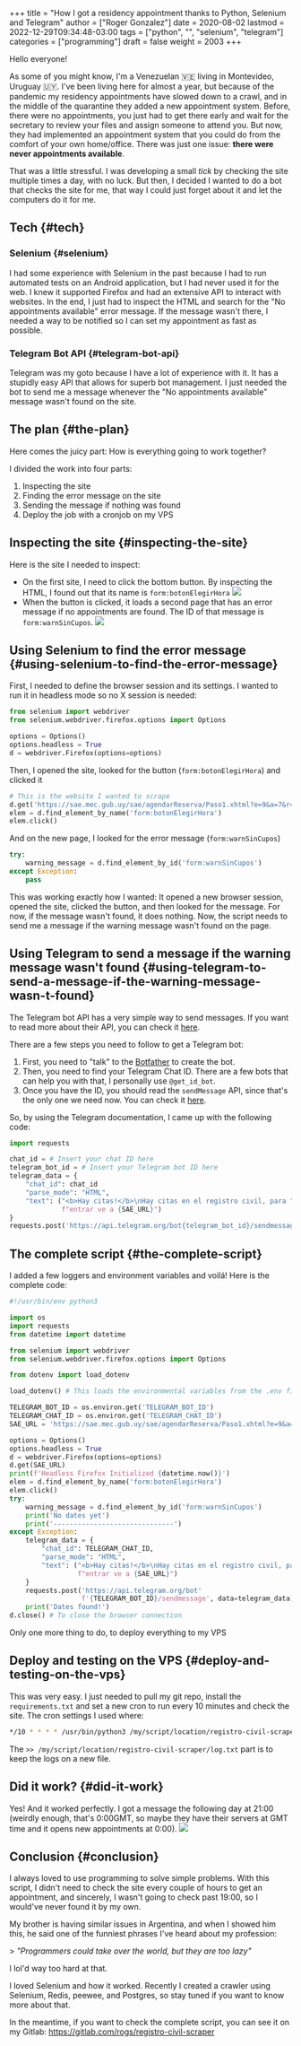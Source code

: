 +++
title = "How I got a residency appointment thanks to Python, Selenium and Telegram"
author = ["Roger Gonzalez"]
date = 2020-08-02
lastmod = 2022-12-29T09:34:48-03:00
tags = ["python", "", "selenium", "telegram"]
categories = ["programming"]
draft = false
weight = 2003
+++

Hello everyone!

As some of you might know, I'm a Venezuelan 🇻🇪 living in Montevideo, Uruguay 🇺🇾.
I've been living here for almost a year, but because of the pandemic my
residency appointments have slowed down to a crawl, and in the middle of the
quarantine they added a new appointment system. Before, there were no
appointments, you just had to get there early and wait for the secretary to
review your files and assign someone to attend you. But now, they had
implemented an appointment system that you could do from the comfort of your own
home/office. There was just one issue: **there were never appointments available**.

That was a little stressful. I was developing a small _tick_ by checking the
site multiple times a day, with no luck. But then, I decided I wanted to do a
bot that checks the site for me, that way I could just forget about it and let
the computers do it for me.


## Tech {#tech}


### Selenium {#selenium}

I had some experience with Selenium in the past because I had to run automated
tests on an Android application, but I had never used it for the web. I knew it
supported Firefox and had an extensive API to interact with websites. In the
end, I just had to inspect the HTML and search for the "No appointments
available" error message. If the message wasn't there, I needed a way to be
notified so I can set my appointment as fast as possible.


### Telegram Bot API {#telegram-bot-api}

Telegram was my goto because I have a lot of experience with it. It has a
stupidly easy API that allows for superb bot management. I just needed the bot
to send me a message whenever the "No appointments available" message wasn't
found on the site.


## The plan {#the-plan}

Here comes the juicy part: How is everything going to work together?

I divided the work into four parts:

1.  Inspecting the site
2.  Finding the error message on the site
3.  Sending the message if nothing was found
4.  Deploy the job with a cronjob on my VPS


## Inspecting the site {#inspecting-the-site}

Here is the site I needed to inspect:

-   On the first site, I need to click the bottom button. By inspecting the HTML,
    I found out that its name is `form:botonElegirHora`
    ![](/2020-08-02-171251.png)
-   When the button is clicked, it loads a second page that has an error message
    if no appointments are found. The ID of that message is `form:warnSinCupos`.
    ![](/2020-08-02-162205.png)


## Using Selenium to find the error message {#using-selenium-to-find-the-error-message}

First, I needed to define the browser session and its settings. I wanted to run
it in headless mode so no X session is needed:

```python
from selenium import webdriver
from selenium.webdriver.firefox.options import Options

options = Options()
options.headless = True
d = webdriver.Firefox(options=options)
```

Then, I opened the site, looked for the button (`form:botonElegirHora`) and
clicked it

```python
# This is the website I wanted to scrape
d.get('https://sae.mec.gub.uy/sae/agendarReserva/Paso1.xhtml?e=9&a=7&r=13')
elem = d.find_element_by_name('form:botonElegirHora')
elem.click()
```

And on the new page, I looked for the error message (`form:warnSinCupos`)

```python
try:
    warning_message = d.find_element_by_id('form:warnSinCupos')
except Exception:
    pass
```

This was working exactly how I wanted: It opened a new browser session, opened
the site, clicked the button, and then looked for the message. For now, if the
message wasn't found, it does nothing. Now, the script needs to send me a
message if the warning message wasn't found on the page.


## Using Telegram to send a message if the warning message wasn't found {#using-telegram-to-send-a-message-if-the-warning-message-wasn-t-found}

The Telegram bot API has a very simple way to send messages. If you want to read
more about their API, you can check it [here](https://core.telegram.org/).

There are a few steps you need to follow to get a Telegram bot:

1.  First, you need to "talk" to the [Botfather](https://core.telegram.org/bots#6-botfather) to create the bot.
2.  Then, you need to find your Telegram Chat ID. There are a few bots that can help
    you with that, I personally use `@get_id_bot`.
3.  Once you have the ID, you should read the `sendMessage` API, since that's the
    only one we need now. You can check it [here](https://core.telegram.org/bots/api#sendmessage).

So, by using the Telegram documentation, I came up with the following code:

```python
import requests

chat_id = # Insert your chat ID here
telegram_bot_id = # Insert your Telegram bot ID here
telegram_data = {
    "chat_id": chat_id
    "parse_mode": "HTML",
    "text": ("<b>Hay citas!</b>\nHay citas en el registro civil, para "
             f"entrar ve a {SAE_URL}")
}
requests.post('https://api.telegram.org/bot{telegram_bot_id}/sendmessage', data=telegram_data)
```


## The complete script {#the-complete-script}

I added a few loggers and environment variables and voilá! Here is the complete code:

```python
#!/usr/bin/env python3

import os
import requests
from datetime import datetime

from selenium import webdriver
from selenium.webdriver.firefox.options import Options

from dotenv import load_dotenv

load_dotenv() # This loads the environmental variables from the .env file in the root folder

TELEGRAM_BOT_ID = os.environ.get('TELEGRAM_BOT_ID')
TELEGRAM_CHAT_ID = os.environ.get('TELEGRAM_CHAT_ID')
SAE_URL = 'https://sae.mec.gub.uy/sae/agendarReserva/Paso1.xhtml?e=9&a=7&r=13'

options = Options()
options.headless = True
d = webdriver.Firefox(options=options)
d.get(SAE_URL)
print(f'Headless Firefox Initialized {datetime.now()}')
elem = d.find_element_by_name('form:botonElegirHora')
elem.click()
try:
    warning_message = d.find_element_by_id('form:warnSinCupos')
    print('No dates yet')
    print('------------------------------')
except Exception:
    telegram_data = {
        "chat_id": TELEGRAM_CHAT_ID,
        "parse_mode": "HTML",
        "text": ("<b>Hay citas!</b>\nHay citas en el registro civil, para "
                 f"entrar ve a {SAE_URL}")
    }
    requests.post('https://api.telegram.org/bot'
                  f'{TELEGRAM_BOT_ID}/sendmessage', data=telegram_data)
    print('Dates found!')
d.close() # To close the browser connection
```

Only one more thing to do, to deploy everything to my VPS


## Deploy and testing on the VPS {#deploy-and-testing-on-the-vps}

This was very easy. I just needed to pull my git repo, install the
`requirements.txt` and set a new cron to run every 10 minutes and check the
site. The cron settings I used where:

```bash
*/10 * * * * /usr/bin/python3 /my/script/location/registro-civil-scraper/app.py >> /my/script/location/registro-civil-scraper/log.txt
```

The `>> /my/script/location/registro-civil-scraper/log.txt` part is to keep the logs on a new file.


## Did it work? {#did-it-work}

Yes! And it worked perfectly. I got a message the following day at 21:00
(weirdly enough, that's 0:00GMT, so maybe they have their servers at GMT time
and it opens new appointments at 0:00).
![](/2020-08-02-170458.png)


## Conclusion {#conclusion}

I always loved to use programming to solve simple problems. With this script, I
didn't need to check the site every couple of hours to get an appointment, and
sincerely, I wasn't going to check past 19:00, so I would've never found it by
my own.

My brother is having similar issues in Argentina, and when I showed him this, he
said one of the funniest phrases I've heard about my profession:

&gt; _"Programmers could take over the world, but they are too lazy"_

I lol'd way too hard at that.

I loved Selenium and how it worked. Recently I created a crawler using Selenium,
Redis, peewee, and Postgres, so stay tuned if you want to know more about that.

In the meantime, if you want to check the complete script, you can see it on my
Gitlab: <https://gitlab.com/rogs/registro-civil-scraper>
